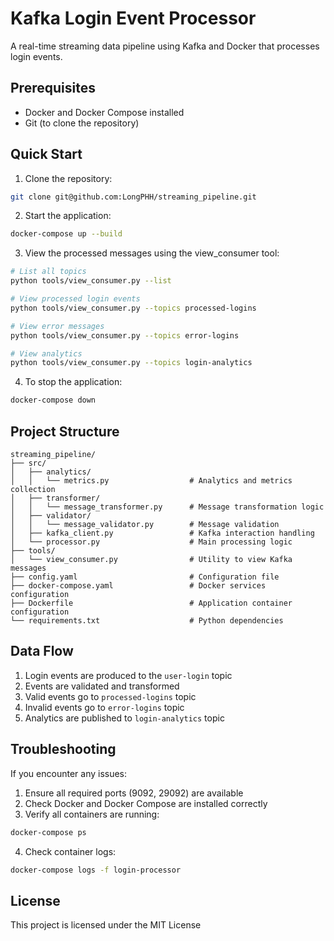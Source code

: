 # Kafka Login Event Processor

A real-time streaming data pipeline using Kafka and Docker that processes login events.

## Prerequisites

- Docker and Docker Compose installed
- Git (to clone the repository)

## Quick Start

1. Clone the repository:
```bash
git clone git@github.com:LongPHH/streaming_pipeline.git
```

2. Start the application:
```bash
docker-compose up --build
```

3. View the processed messages using the view_consumer tool:
```bash
# List all topics
python tools/view_consumer.py --list

# View processed login events
python tools/view_consumer.py --topics processed-logins

# View error messages
python tools/view_consumer.py --topics error-logins

# View analytics
python tools/view_consumer.py --topics login-analytics
```

4. To stop the application:
```bash
docker-compose down
```

## Project Structure
```
streaming_pipeline/
├── src/
│   ├── analytics/
│   │   └── metrics.py                  # Analytics and metrics collection
│   ├── transformer/
│   │   └── message_transformer.py      # Message transformation logic
│   ├── validator/
│   │   └── message_validator.py        # Message validation
│   ├── kafka_client.py                 # Kafka interaction handling
│   └── processor.py                    # Main processing logic
├── tools/
│   └── view_consumer.py                # Utility to view Kafka messages
├── config.yaml                         # Configuration file
├── docker-compose.yaml                 # Docker services configuration
├── Dockerfile                          # Application container configuration
└── requirements.txt                    # Python dependencies
```

## Data Flow
1. Login events are produced to the `user-login` topic
2. Events are validated and transformed
3. Valid events go to `processed-logins` topic
4. Invalid events go to `error-logins` topic
5. Analytics are published to `login-analytics` topic

## Troubleshooting

If you encounter any issues:

1. Ensure all required ports (9092, 29092) are available
2. Check Docker and Docker Compose are installed correctly
3. Verify all containers are running:
```bash
docker-compose ps
```
4. Check container logs:
```bash
docker-compose logs -f login-processor
```

## License

This project is licensed under the MIT License